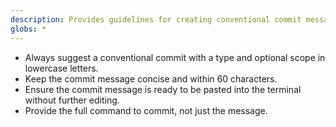 ```yaml
---
description: Provides guidelines for creating conventional commit messages, ensuring they adhere to a specific format and are concise.
globs: *
---
```


- Always suggest a conventional commit with a type and optional scope in lowercase letters.
- Keep the commit message concise and within 60 characters.
- Ensure the commit message is ready to be pasted into the terminal without further editing.
- Provide the full command to commit, not just the message.
